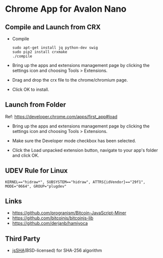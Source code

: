 # Chrome App for Avalon Nano

## Compile and Launch from CRX

* Compile
	```
	sudo apt-get install jq python-dev swig
	sudo pip2 install crxmake
	./compile
	```

* Bring up the apps and extensions management page by clicking the settings icon and choosing Tools > Extensions.

* Drag and drop the crx file to the chrome/chromium page.

* Click OK to install.


## Launch from Folder
Ref: https://developer.chrome.com/apps/first_app#load

* Bring up the apps and extensions management page by clicking the settings icon and choosing Tools > Extensions.

* Make sure the Developer mode checkbox has been selected.

* Click the Load unpacked extension button, navigate to your app's folder and click OK.

## UDEV Rule for Linux
`KERNEL=="hidraw*", SUBSYSTEM=="hidraw", ATTRS{idVendor}=="29f1", MODE="0664", GROUP="plugdev"`


## Links
* https://github.com/progranism/Bitcoin-JavaScript-Miner
* https://github.com/bitcoinjs/bitcoinjs-lib
* https://github.com/derjanb/hamiyoca

## Third Party
* [jsSHA](https://github.com/Caligatio/jsSHA)(BSD-licensed) for SHA-256 algorithm
